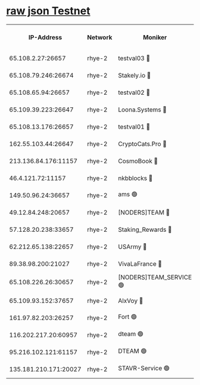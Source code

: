
[raw json Testnet](https://rpc-check.quickt.stavr.tech/quickt/rpc-quickt-result.json)
=


<table><tr><th>IP-Address</th><th>Network</th><th>Moniker</th><th>Latest Block Height</th><th>Earliest Block Height</th><th>Catching Up</th><th>Tx Index</th><th>Voting Power</th><th>Scan Time</th></tr><tr><td>65.108.2.27:26657</td><td>rhye-2</td><td>testval03 🔴</td><td>677398</td><td>1</td><td>False</td><td>on</td><td>11002050</td><td>2024-02-06T03:31:30.062941482UTC</td></tr><tr><td>65.108.79.246:26674</td><td>rhye-2</td><td>Stakely.io 🔴</td><td>677399</td><td>1</td><td>False</td><td>on</td><td>10010</td><td>2024-02-06T03:31:34.521973671UTC</td></tr><tr><td>65.108.65.94:26657</td><td>rhye-2</td><td>testval02 🔴</td><td>677399</td><td>1</td><td>False</td><td>on</td><td>11002050</td><td>2024-02-06T03:31:37.329439578UTC</td></tr><tr><td>65.109.39.223:26647</td><td>rhye-2</td><td>Loona.Systems 🔴</td><td>677400</td><td>1</td><td>False</td><td>off</td><td>86949</td><td>2024-02-06T03:31:40.397923651UTC</td></tr><tr><td>65.108.13.176:26657</td><td>rhye-2</td><td>testval01 🔴</td><td>677400</td><td>1</td><td>False</td><td>on</td><td>13082010</td><td>2024-02-06T03:31:41.213823943UTC</td></tr><tr><td>162.55.103.44:26647</td><td>rhye-2</td><td>CryptoCats.Pro 🔴</td><td>677405</td><td>1</td><td>False</td><td>off</td><td>9999</td><td>2024-02-06T03:32:11.629449133UTC</td></tr><tr><td>213.136.84.176:11157</td><td>rhye-2</td><td>CosmoBook 🔴</td><td>677404</td><td>65301</td><td>False</td><td>off</td><td>1528057</td><td>2024-02-06T03:32:05.197353879UTC</td></tr><tr><td>46.4.121.72:11157</td><td>rhye-2</td><td>nkbblocks 🔴</td><td>677396</td><td>70101</td><td>False</td><td>off</td><td>81491</td><td>2024-02-06T03:31:22.142695106UTC</td></tr><tr><td>149.50.96.24:36657</td><td>rhye-2</td><td>ams 🟢</td><td>677402</td><td>133501</td><td>False</td><td>on</td><td>0</td><td>2024-02-06T03:31:54.591797514UTC</td></tr><tr><td>49.12.84.248:20657</td><td>rhye-2</td><td>[NODERS]TEAM 🔴</td><td>677402</td><td>146001</td><td>False</td><td>on</td><td>59690</td><td>2024-02-06T03:31:52.138338803UTC</td></tr><tr><td>57.128.20.238:33657</td><td>rhye-2</td><td>Staking_Rewards 🔴</td><td>677400</td><td>149101</td><td>False</td><td>on</td><td>9900</td><td>2024-02-06T03:31:40.009624788UTC</td></tr><tr><td>62.212.65.138:22657</td><td>rhye-2</td><td>USArmy 🔴</td><td>563100</td><td>198001</td><td>False</td><td>on</td><td>59069</td><td>2024-02-06T03:31:29.389735462UTC</td></tr><tr><td>89.38.98.200:21027</td><td>rhye-2</td><td>VivaLaFrance 🔴</td><td>677397</td><td>220501</td><td>False</td><td>off</td><td>10000</td><td>2024-02-06T03:31:24.592482178UTC</td></tr><tr><td>65.108.226.26:30657</td><td>rhye-2</td><td>[NODERS]TEAM_SERVICE 🟢</td><td>677400</td><td>241501</td><td>False</td><td>on</td><td>0</td><td>2024-02-06T03:31:40.795631392UTC</td></tr><tr><td>65.109.93.152:37657</td><td>rhye-2</td><td>AlxVoy 🔴</td><td>677397</td><td>315173</td><td>False</td><td>on</td><td>143351</td><td>2024-02-06T03:31:27.009878439UTC</td></tr><tr><td>161.97.82.203:26257</td><td>rhye-2</td><td>Fort 🟢</td><td>563100</td><td>330438</td><td>False</td><td>on</td><td>0</td><td>2024-02-06T03:31:21.889534541UTC</td></tr><tr><td>116.202.217.20:60957</td><td>rhye-2</td><td>dteam 🟢</td><td>677399</td><td>421794</td><td>False</td><td>on</td><td>0</td><td>2024-02-06T03:31:37.639560320UTC</td></tr><tr><td>95.216.102.121:61157</td><td>rhye-2</td><td>DTEAM 🟢</td><td>673239</td><td>672201</td><td>False</td><td>on</td><td>0</td><td>2024-02-06T03:31:34.849641627UTC</td></tr><tr><td>135.181.210.171:20027</td><td>rhye-2</td><td>STAVR-Service 🟢</td><td>677401</td><td>675001</td><td>False</td><td>on</td><td>0</td><td>2024-02-06T03:31:49.748964274UTC</td></tr></table>